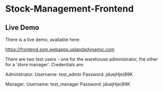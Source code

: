 # Stock-Management-Frontend

## Live Demo

There is a live demo, available here:

https://frontend.ssm.webapps.uplandsdynamic.com

There are two test users - one for the warehouse administrator, the other for a 'store manager'. Credentials are:

Adminstrator: Username: test_admin Password: jduejHje(89K

Manager: Username: test_manager Password: jduejHje(89K
